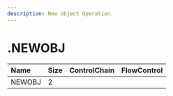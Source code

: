 ```yaml
---
description: New object Operation.
---
```


# .NEWOBJ

| Name | Size | ControlChain | FlowControl |
| :--- | :--- | :--- | :--- |
| NEWOBJ | 2 |  |  |
